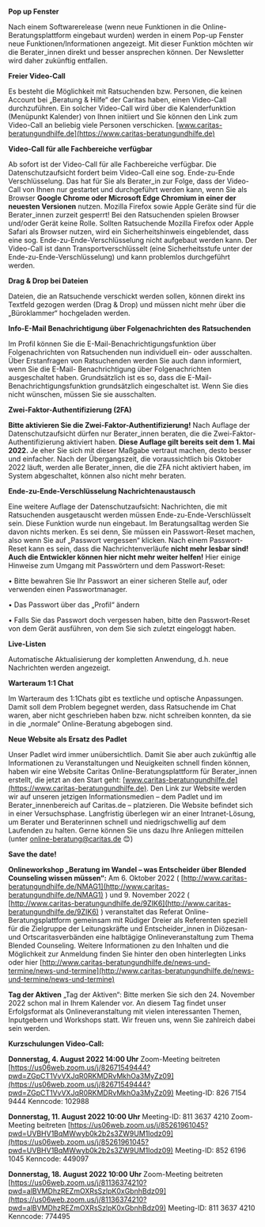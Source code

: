 **Pop up Fenster**

Nach einem Softwarerelease (wenn neue Funktionen in die Online-Beratungsplattform eingebaut wurden) werden in einem Pop-up Fenster neue Funktionen/Informationen angezeigt. Mit dieser Funktion möchten wir die Berater_innen direkt und besser ansprechen können. Der Newsletter wird daher zukünftig entfallen.

**Freier Video-Call**

Es besteht die Möglichkeit mit Ratsuchenden bzw. Personen, die keinen Account bei „Beratung & Hilfe“ der Caritas haben, einen Video-Call durchzuführen. Ein solcher Video-Call wird über die Kalenderfunktion (Menüpunkt Kalender) von Ihnen initiiert und Sie können den Link zum Video-Call an beliebig viele Personen verschicken.
[www.caritas-beratungundhilfe.de](https://www.caritas-beratungundhilfe.de)

**Video-Call für alle Fachbereiche verfügbar**

Ab sofort ist der Video-Call für alle Fachbereiche verfügbar. Die Datenschutzaufsicht fordert beim Video-Call eine sog. Ende-zu-Ende Verschlüsselung. Das hat für Sie als Berater_in zur Folge, dass der Video-Call von Ihnen nur gestartet und durchgeführt werden kann, wenn Sie als Browser **Google Chrome oder Microsoft Edge Chromium in einer der neuesten Versionen** nutzen. Mozilla Firefox sowie Apple Geräte sind für die Berater_innen zurzeit gesperrt! Bei den Ratsuchenden spielen Browser und/oder Gerät keine Rolle. Sollten Ratsuchende Mozilla Firefox oder Apple Safari als Browser nutzen, wird ein Sicherheitshinweis eingeblendet, dass eine sog. Ende-zu-Ende-Verschlüsselung nicht aufgebaut werden kann. Der Video-Call ist dann Transportverschlüsselt (eine Sicherheitsstufe unter der Ende-zu-Ende-Verschlüsselung) und kann problemlos durchgeführt werden.

**Drag & Drop bei Dateien**

Dateien, die an Ratsuchende verschickt werden sollen, können direkt ins Textfeld gezogen werden (Drag & Drop) und müssen nicht mehr über die „Büroklammer“ hochgeladen werden.

**Info-E-Mail Benachrichtigung über Folgenachrichten des Ratsuchenden**

Im Profil können Sie die E-Mail-Benachrichtigungsfunktion über Folgenachrichten von Ratsuchenden nun individuell ein- oder ausschalten. Über Erstanfragen von Ratsuchenden werden Sie auch dann informiert, wenn Sie die E-Mail- Benachrichtigung über Folgenachrichten ausgeschaltet haben. Grundsätzlich ist es so, dass die E-Mail-Benachrichtigungsfunktion grundsätzlich eingeschaltet ist. Wenn Sie dies nicht wünschen, müssen Sie sie ausschalten.

**Zwei-Faktor-Authentifizierung (2FA)**

**Bitte aktivieren Sie die Zwei-Faktor-Authentifizierung!** Nach Auflage der Datenschutzaufsicht dürfen nur Berater_innen beraten, die die Zwei-Faktor-Authentifizierung aktiviert haben. **Diese Auflage gilt bereits seit dem 1. Mai 2022.** Je eher Sie sich mit dieser Maßgabe vertraut machen, desto besser und einfacher. Nach der Übergangszeit, die voraussichtlich bis Oktober 2022 läuft, werden alle Berater_innen, die die ZFA nicht aktiviert haben, im System abgeschaltet, können also nicht mehr beraten.

**Ende-zu-Ende-Verschlüsselung Nachrichtenaustausch**

Eine weitere Auflage der Datenschutzaufsicht: Nachrichten, die mit Ratsuchenden ausgetauscht werden müssen Ende-zu-Ende-Verschlüsselt sein. Diese Funktion wurde nun eingebaut. Im Beratungsalltag werden Sie davon nichts merken. Es sei denn, Sie müssen ein Passwort-Reset machen, also wenn Sie auf „Passwort vergessen“ klicken. Nach einem Passwort-Reset kann es sein, dass die Nachrichtenverläufe **nicht mehr lesbar sind! Auch die Entwickler können hier nicht mehr weiter helfen!**
Hier einige Hinweise zum Umgang mit Passwörtern und dem Passwort-Reset:

• Bitte bewahren Sie Ihr Passwort an einer sicheren Stelle auf, oder verwenden einen Passwortmanager.

• Das Passwort über das „Profil“ ändern

• Falls Sie das Passwort doch vergessen haben, bitte den Passwort-Reset von dem Gerät ausführen, von dem Sie sich zuletzt eingeloggt haben.

**Live-Listen**

Automatische Aktualisierung der kompletten Anwendung, d.h. neue Nachrichten werden angezeigt.

**Warteraum 1:1 Chat**

Im Warteraum des 1:1Chats gibt es textliche und optische Anpassungen. Damit soll dem Problem begegnet werden, dass Ratsuchende im Chat waren, aber nicht geschrieben haben bzw. nicht schreiben konnten, da sie in die „normale“ Online-Beratung abgebogen sind.

**Neue Website als Ersatz des Padlet**

Unser Padlet wird immer unübersichtlich. Damit Sie aber auch zukünftig alle Informationen zu Veranstaltungen und Neuigkeiten schnell finden können, haben wir eine Website Caritas Online-Beratungsplattform für Berater_innen erstellt, die jetzt an den Start geht: [www.caritas-beratungundhilfe.de](https://www.caritas-beratungundhilfe.de). Den Link zur Website werden wir auf unseren jetzigen Informationsmedien – dem Padlet und im Berater_innenbereich auf Caritas.de – platzieren. Die Website befindet sich in einer Versuchsphase. Langfristig überlegen wir an einer Intranet-Lösung, um Berater und Beraterinnen schnell und niedrigschwellig auf dem Laufenden zu halten. Gerne können Sie uns dazu Ihre Anliegen mitteilen (unter [online-beratung@caritas.de](mailto:online-beratung@caritas.de) 😊)

**Save the date!**

**Onlineworkshop „Beratung im Wandel – was Entscheider über Blended Counseling wissen müssen“:** Am 6. Oktober 2022 ( [http://www.caritas-beratungundhilfe.de/NMAG1](http://www.caritas-beratungundhilfe.de/NMAG1) ) und 9. November 2022 ( [http://www.caritas-beratungundhilfe.de/9ZIK6](http://www.caritas-beratungundhilfe.de/9ZIK6) ) veranstaltet das Referat Online-Beratungsplattform gemeinsam mit Rüdiger Dreier als Referenten speziell für die Zielgruppe der Leitungskräfte und Entscheider_innen in Diözesan- und Ortscaritasverbänden eine halbtägige Onlineveranstaltung zum Thema Blended Counseling. Weitere Informationen zu den Inhalten und die Möglichkeit zur Anmeldung finden Sie hinter den oben hinterlegten Links oder hier [http://www.caritas-beratungundhilfe.de/news-und-termine/news-und-termine](http://www.caritas-beratungundhilfe.de/news-und-termine/news-und-termine)

**Tag der Aktiven** „Tag der Aktiven“: Bitte merken Sie sich den 24. November 2022 schon mal in Ihrem Kalender vor. An diesem Tag findet unser Erfolgsformat als Onlineveranstaltung mit vielen interessanten Themen, Inputgebern und Workshops statt. Wir freuen uns, wenn Sie zahlreich dabei sein werden.

**Kurzschulungen Video-Call:**

**Donnerstag, 4. August 2022 14:00 Uhr**
Zoom-Meeting beitreten
[https://us06web.zoom.us/j/82671549444?pwd=ZGpCT1VvVXJqR0RKMDRvMkhOa3MyZz09](https://us06web.zoom.us/j/82671549444?pwd=ZGpCT1VvVXJqR0RKMDRvMkhOa3MyZz09)
Meeting-ID: 826 7154 9444
Kenncode: 102988

**Donnerstag, 11. August 2022 10:00 Uhr**
Meeting-ID: 811 3637 4210
Zoom-Meeting beitreten
[https://us06web.zoom.us/j/85261961045?pwd=UVBHV1BqMWwyb0k2b2s3ZW9UM1lodz09](https://us06web.zoom.us/j/85261961045?pwd=UVBHV1BqMWwyb0k2b2s3ZW9UM1lodz09)
Meeting-ID: 852 6196 1045
Kenncode: 449097

**Donnerstag, 18. August 2022 10:00 Uhr**
Zoom-Meeting beitreten
[https://us06web.zoom.us/j/81136374210?pwd=alBVMDhzREZmOXRsSzlpK0xGbnhBdz09](https://us06web.zoom.us/j/81136374210?pwd=alBVMDhzREZmOXRsSzlpK0xGbnhBdz09)
Meeting-ID: 811 3637 4210
Kenncode: 774495

